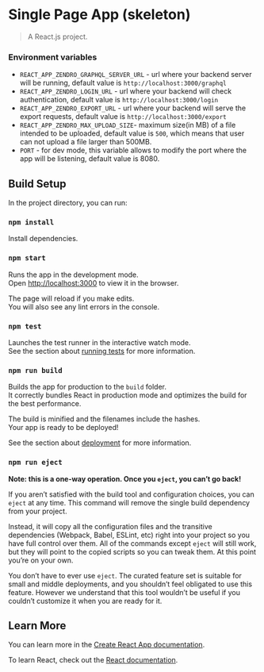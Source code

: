 # Single Page App (skeleton)

> A React.js project.

### Environment variables

* `REACT_APP_ZENDRO_GRAPHQL_SERVER_URL` - url where your backend server will be running, default value is `http://localhost:3000/graphql`
* `REACT_APP_ZENDRO_LOGIN_URL` - url where your backend will check authentication, default value is `http://localhost:3000/login`
* `REACT_APP_ZENDRO_EXPORT_URL` - url where your backend will serve the export requests, default value is `http://localhost:3000/export`
* `REACT_APP_ZENDRO_MAX_UPLOAD_SIZE`- maximum size(in MB) of a file intended to be uploaded, default value is `500`, which means that user can not upload a file larger than 500MB.
* `PORT` - for dev mode, this variable allows to modify the port where the app will be listening, default value is 8080.

## Build Setup

In the project directory, you can run:

### `npm install`

Install dependencies.

### `npm start`

Runs the app in the development mode.<br />
Open [http://localhost:3000](http://localhost:3000) to view it in the browser.

The page will reload if you make edits.<br />
You will also see any lint errors in the console.

### `npm test`

Launches the test runner in the interactive watch mode.<br />
See the section about [running tests](https://facebook.github.io/create-react-app/docs/running-tests) for more information.

### `npm run build`

Builds the app for production to the `build` folder.<br />
It correctly bundles React in production mode and optimizes the build for the best performance.

The build is minified and the filenames include the hashes.<br />
Your app is ready to be deployed!

See the section about [deployment](https://facebook.github.io/create-react-app/docs/deployment) for more information.

### `npm run eject`

**Note: this is a one-way operation. Once you `eject`, you can’t go back!**

If you aren’t satisfied with the build tool and configuration choices, you can `eject` at any time. This command will remove the single build dependency from your project.

Instead, it will copy all the configuration files and the transitive dependencies (Webpack, Babel, ESLint, etc) right into your project so you have full control over them. All of the commands except `eject` will still work, but they will point to the copied scripts so you can tweak them. At this point you’re on your own.

You don’t have to ever use `eject`. The curated feature set is suitable for small and middle deployments, and you shouldn’t feel obligated to use this feature. However we understand that this tool wouldn’t be useful if you couldn’t customize it when you are ready for it.

## Learn More

You can learn more in the [Create React App documentation](https://facebook.github.io/create-react-app/docs/getting-started).

To learn React, check out the [React documentation](https://reactjs.org/).
